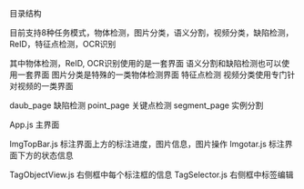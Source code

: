 目录结构

目前支持8种任务模式，物体检测，图片分类，语义分割，视频分类，缺陷检测，ReID，特征点检测，OCR识别

其中物体检测，ReID, OCR识别使用的是一套界面
语义分割和缺陷检测也可以使用一套界面
图片分类是特殊的一类物体检测界面
特征点检测
视频分类使用专门针对视频的一类界面

daub_page 缺陷检测
point_page 关键点检测
segment_page 实例分割


App.js 主界面

ImgTopBar.js 标注界面上方的标注进度，图片信息，图片操作
Imgotar.js 标注界面下方的状态信息

TagObjectView.js 右侧框中每个标注框的信息
TagSelector.js 右侧框中标签编辑
